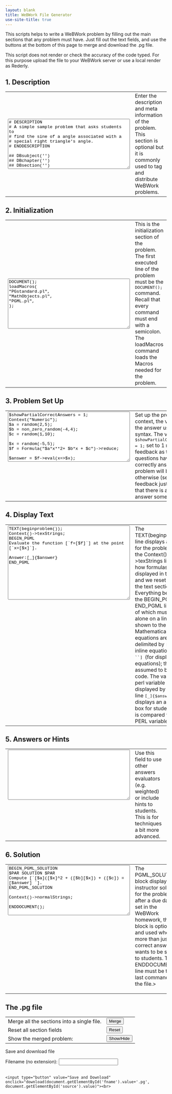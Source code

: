 ```yaml
---
layout: blank
title: WeBWork File Generator
use-site-title: true	
---
```


<script>
	function combine(){
	  document.f.theFile.value=document.f.tag.value+document.f.init.value+document.f.setup.value+document.f.theText.value+document.f.answer.value+document.f.solution.value
}
</script>
  
<body>
<p> This scripts helps to write a WeBWork problem by filling out the main sections that any problem must have. Just fill out the text fields, and use the buttons at the bottom of this page to merge and download the .pg file. </p>
<p> This script does not render or check the accuracy of the code typed. For this purpose upload the file to your WeBWork server or use a local render as Rederly.
	</p>

<form name="f">
<h2>1. Description </h2>
<table>
<tbody><tr>
<td>

<textarea rows="10" cols="45" style="font-family:Courier" name="tag"># DESCRIPTION
# A simple sample problem that asks students to 
# find the sine of a angle associated with a 
# special right triangle's angle.
# ENDDESCRIPTION

## DBsubject('')
## DBchapter('')
## DBsection('')
## KEYWORDS('')
## TitleText1('')
## EditionText1('')
## AuthorText1('')
## Section1('')
## Problem1('')
## Author('')
## Institution('')
</textarea></td>

<td valign="top"> Enter the description and meta information of the problem. This section is optional but it is commonly used to tag and distribute WeBWork problems.
</td>
</tr></tbody></table>


<h2>2. Initialization</h2>
<table>
<tbody><tr>
<td>

<textarea rows="10" cols="45" style="font-family:Courier" name="init">DOCUMENT();
loadMacros(
"PGstandard.pl",
"MathObjects.pl",
"PGML.pl",
);
</textarea></td>
<td valign="top">This is the initialization section of the problem. The first executed line of the problem must be the <tt>DOCUMENT();</tt> command. Recall that every command must end with a semicolon.
The loadMacros command loads the Macros needed for the problem. </td>
</tr></tbody></table>

<h2>3. Problem Set Up</h2>

<table>
<tbody><tr>
<td valign="top">

<textarea rows="10" cols="45" style="font-family:Courier" name="setup">$showPartialCorrectAnswers = 1;
Context("Numeric");
$a = random(2,5);
$b = non_zero_random(-4,4);
$c = random(1,10);
	
$x = random(-5,5);
$f = Formula("$a*x**2+ $b*x + $c")->reduce;

$answer = $f->eval(x=>$x);


</textarea></td>
<td valign="top">Set up the problem context, the variables and the answer using PERL syntax. The variable <tt>$showPartialCorrectAnswers = 1;</tt> set to 1 means that feedback as to which sub-questions have been correctly answered in the problem will be given, otherwise (set to 0) the feedback just indicates that there is a wrong answer somewhere.
</td>
</tr></tbody></table>




<h2>4. Display Text</h2>
<table>
<tbody><tr>
<td valign="top">

<textarea rows="15" cols="45" style="font-family:Courier" name="theText">TEXT(beginproblem());
Context()-&gt;texStrings;
BEGIN_PGML
Evaluate the function [`f=[$f]`] at the point [`x=[$x]`].
	
Answer:[_]{$answer}
END_PGML
</textarea></td>
<td valign="top">The TEXT(beginproblem()); line displays a header for 
the problem, and the Context()-&gt;texStrings line sets how formulas are
 displayed in the text, and we reset this after the text section. 
Everything between the BEGIN_PGML and END_PGML lines (each of which must
 appear alone on a line) is shown to the student.
	Mathematical equations are delimited by <tt>[` `]</tt> (for inline equations) or 
	<tt> [``  ``] </tt> (for displayed equations); the text is 
assumed to be TeX code. The value of a perl variable <tt>$x</tt> is displayed by
	<tt>[$x]</tt>.
The line <tt>[_]{$answer}</tt> displays an answer box for studens, and it is compared with the PERL variable <tt>$answer</tt>.
	</td>
</tr></tbody></table>

<h2>5. Answers or Hints</h2>
<table>
<tbody><tr>
<td valign="top">

<textarea rows="10" cols="45" style="font-family:Courier" name="answer">

</textarea></td>
<td valign="top">
Use this field to use other answers evaluators (e.g. weighted) or include hints to students. This is for techniques a bit more advanced.
</td>
</tr></tbody></table>


<h2>6. Solution</h2>
<table>
<tbody><tr>
<td valign="top">

<textarea rows="10" cols="45" style="font-family:Courier" name="solution">
BEGIN_PGML_SOLUTION
$PAR SOLUTION $PAR
Compute [`[$a]([$x]^2 + ([$b][$x]) + ([$c]) = [$answer] `].
END_PGML_SOLUTION

Context()-&gt;normalStrings;

ENDDOCUMENT();

</textarea></td>
<td valign="top">The PGML_SOLUTION block displays instructor solution for the problem after a due date set in the WeBWork homework, this block is optional and used when more than just the correct answer wants to be shown to students. 
The ENDDOCUMENT(); line must be the last command in the file.&gt;</p></td>
</tr></tbody></table>


<h2>The .pg file</h2>

<table><tbody>
	<tr> 
		<td> Merge all the sections into a single file. </td>
		<td> <input type="button" value="Merge" onclick="combine()"> </td>
	</tr>
	<tr> 
		<td> Reset all section fields </td>
		<td> <input type="reset" value="Reset"> </td>
	</tr>
	<tr> 
		<td> Show the merged problem: </td>
		<td> <input type="button" value="Show/Hide" onclick="myFunction()"> </td>
	</tr>
	</tbody>
</table>




<div id="myDIV" style="display: none;">
<textarea rows="45" cols="60" style="font-family:Courier" name="theFile" id="source"></textarea>
</div>

</form>

<p> Save and download file </p>

<form>
  <label for="fname">Filename (no extension): </label>
  <input type="text" id="fname" name="fname"><br><br>
</form>


  <script type="text/javascript">
        // when document is ready
        document.getElementById("save").onclick = function() {
            // when clicked the button
            var content = document.getElementById('source').value;
            // a [save as] dialog will be shown
            window.open("data:application/txt," + encodeURIComponent(content), "_self");
        }
    </script>
   <script>
    function download(filename, text) {
    var pom = document.createElement('a');
    pom.setAttribute('href', 'data:text/plain;charset=utf-8,' + encodeURIComponent(text));
    pom.setAttribute('download', filename);

   if (document.createEvent) {
        var event = document.createEvent('MouseEvents');
        event.initEvent('click', true, true);
        pom.dispatchEvent(event);
    }
    else {
        pom.click();
    }
}



</script>
    <input type="button" value="Save and Download" onclick="download(document.getElementById('fname').value+'.pg', document.getElementById('source').value)"><br>




<script>
function myFunction() {
  var x = document.getElementById("myDIV");
  if (x.style.display === "none") {
    x.style.display = "block";
  } else {
    x.style.display = "none";
  }
}
</script>

</body>

